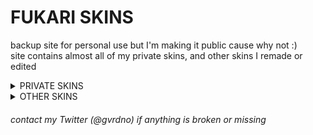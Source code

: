# FUKARI SKINS
backup site for personal use but I'm making it public cause why not :) \
‎site contains almost all of my private skins, and other skins I remade or edited 

<details><summary>PRIVATE SKINS</sub></summary>
<p>
  
> Click on the images to download\
> ‎‎‎‎‎‎‎‎Hover over the images to see each skin's name

[![fukari](https://cdn.discordapp.com/attachments/748293859057991794/1184864133397614662/screenshot036.jpg "fukari")](https://cdn.discordapp.com/attachments/1184844604810481726/1184847282617712660/fukari.osk)

[![fukari default](https://cdn.discordapp.com/attachments/748293859057991794/1184864242663440434/screenshot037.jpg "fukari default")](https://cdn.discordapp.com/attachments/1184844604810481726/1184847317283643432/fukari_default.osk)

[![fukari bubble](https://cdn.discordapp.com/attachments/748293859057991794/1184864817887055916/screenshot042.jpg "fukari bubble")](https://cdn.discordapp.com/attachments/1184844604810481726/1184855472768036864/Fukari_bubble.osk)

[![fukari alt](https://cdn.discordapp.com/attachments/748293859057991794/1184864400105025536/screenshot039.jpg "fukari alt")](https://cdn.discordapp.com/attachments/1184844604810481726/1184855852423847956/Fukari_alt.osk)
</details>

<details><summary>OTHER SKINS</sub></summary>
<p>
  
> Click on the images to download\
> ‎‎‎‎‎‎‎‎Hover over the images to see each skin's name
  
[![haga fukari remake](https://cdn.discordapp.com/attachments/748293859057991794/1191835387488911412/screenshot052.jpg "haga remake")](https://dl.dropboxusercontent.com/s/sqz2vr3muce6kmt/haga%20remake.osk)

[![haga fukari remake](https://cdn.discordapp.com/attachments/748293859057991794/1191835390273929247/screenshot054.jpg "mikuroll edit")](https://cdn.discordapp.com/attachments/748293859057991794/1005415148439212032/77777_mikuroll.osk)
</details>

<h6> 
  contact my Twitter (@gvrdno) if anything is broken or missing
</h6> 
